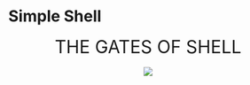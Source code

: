 # Simple Shell

<p align="center">
<FONT SIZE=6>THE GATES OF SHELL</font>
<br><br>
<img src="https://pbs.twimg.com/media/CfyCyguWEAA6JOt.jpg">
</p>


